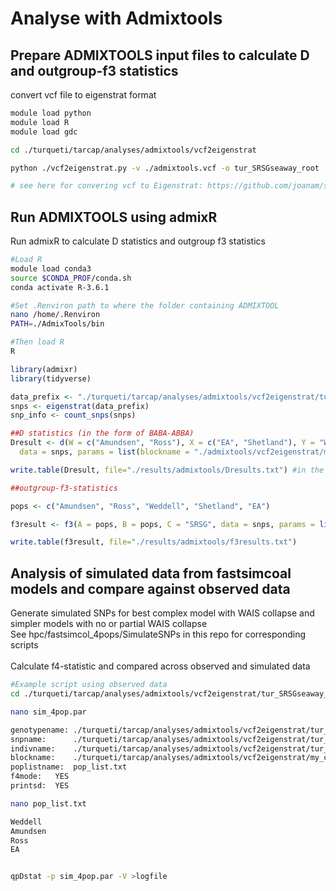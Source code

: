 Analyse with Admixtools
================

## Prepare ADMIXTOOLS input files to calculate D and outgroup-f3 statistics

convert vcf file to eigenstrat format

``` bash
module load python
module load R 
module load gdc

cd ./turqueti/tarcap/analyses/admixtools/vcf2eigenstrat

python ./vcf2eigenstrat.py -v ./admixtools.vcf -o tur_SRSGseaway_root

# see here for convering vcf to Eigenstrat: https://github.com/joanam/scripts/blob/master/convertVCFtoEigenstrat.sh
```

## Run ADMIXTOOLS using admixR

Run admixR to calculate D statistics and outgroup f3 statistics

``` bash
#Load R
module load conda3
source $CONDA_PROF/conda.sh
conda activate R-3.6.1

#Set .Renviron path to where the folder containing ADMIXTOOL
nano /home/.Renviron
PATH=./AdmixTools/bin

#Then load R
R
```

``` r
library(admixr)
library(tidyverse)

data_prefix <- "./turqueti/tarcap/analyses/admixtools/vcf2eigenstrat/tur_SRSGseaway_root"
snps <- eigenstrat(data_prefix)
snp_info <- count_snps(snps)

##D statistics (in the form of BABA-ABBA)
Dresult <- d(W = c("Amundsen", "Ross"), X = c("EA", "Shetland"), Y = "Weddell", Z = "SRSG",
  data = snps, params = list(blockname = "./admixtools/vcf2eigenstrat/my_contigs.txt"))

write.table(Dresult, file="./results/admixtools/Dresults.txt") #in the form of BABA-ABBA

##outgroup-f3-statistics 

pops <- c("Amundsen", "Ross", "Weddell", "Shetland", "EA")

f3result <- f3(A = pops, B = pops, C = "SRSG", data = snps, params = list(blockname = "./admixtools/vcf2eigenstrat/my_contigs.txt"))

write.table(f3result, file="./results/admixtools/f3results.txt")
```

## Analysis of simulated data from fastsimcoal models and compare against observed data

Generate simulated SNPs for best complex model with WAIS collapse and
simpler models with no or partial WAIS collapse <br> See
hpc/fastsimcol_4pops/SimulateSNPs in this repo for corresponding
scripts  
<br> Calculate f4-statistic and compared across observed and simulated
data

``` bash
#Example script using observed data 
cd ./turqueti/tarcap/analyses/admixtools/vcf2eigenstrat/tur_SRSGseaway_root

nano sim_4pop.par

genotypename: ./turqueti/tarcap/analyses/admixtools/vcf2eigenstrat/tur_SRSGseaway_root.geno
snpname:      ./turqueti/tarcap/analyses/admixtools/vcf2eigenstrat/tur_SRSGseaway_root.snp
indivname:    ./turqueti/tarcap/analyses/admixtools/vcf2eigenstrat/tur_SRSGseaway_root.ind
blockname:    ./turqueti/tarcap/analyses/admixtools/vcf2eigenstrat/my_contigs.txt
poplistname:  pop_list.txt
f4mode:   YES      
printsd:  YES

nano pop_list.txt

Weddell
Amundsen
Ross
EA


qpDstat -p sim_4pop.par -V >logfile
```
